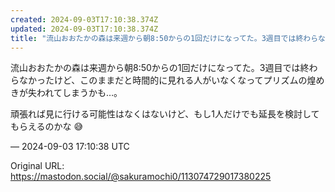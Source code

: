 ```yaml
---
created: 2024-09-03T17:10:38.374Z
updated: 2024-09-03T17:10:38.374Z
title: "流山おおたかの森は来週から朝8:50からの1回だけになってた。3週目では終わらなかったけど、このままだと時間的に見れる人がいなくなってプリズムの煌めきが失われて[...]"
---
```


<p>流山おおたかの森は来週から朝8:50からの1回だけになってた。3週目では終わらなかったけど、このままだと時間的に見れる人がいなくなってプリズムの煌めきが失われてしまうかも…。</p><p>頑張れば見に行ける可能性はなくはないけど、もし1人だけでも延長を検討してもらえるのかな 😅</p>

&mdash; 2024-09-03 17:10:38 UTC

Original URL: https://mastodon.social/@sakuramochi0/113074729017380225
